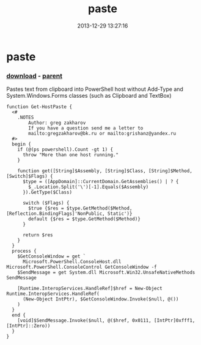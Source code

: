 ﻿---
pid:            4750
poster:         greg zakharov
title:          paste
date:           2013-12-29 13:27:16
format:         posh
parent:         4749
parent:         4749

---

# paste

### [download](4750.ps1) - [parent](4749.md)

Pastes text from clipboard into PowerShell host without Add-Type and System.Windows.Forms classes (such as Clipboard and TextBox)

```posh
function Get-HostPaste {
  <#
    .NOTES
        Author: greg zakharov
        If you have a question send me a letter to
        mailto:gregzakharov@bk.ru or mailto:grishanz@yandex.ru
  #>
  begin {
    if (@(ps powershell).Count -gt 1) {
      throw "More than one host running."
    }
    
    function get([String]$Assembly, [String]$Class, [String]$Method, [Switch]$Flags) {
      $type = ([AppDomain]::CurrentDomain.GetAssemblies() | ? {
        $_.Location.Split('\')[-1].Equals($Assembly)
      }).GetType($Class)
      
      switch ($Flags) {
        $true {$res = $type.GetMethod($Method, [Reflection.BindingFlags]'NonPublic, Static')}
        default {$res = $type.GetMethod($Method)}
      }
      
      return $res
    }
  }
  process {
    $GetConsoleWindow = get `
      Microsoft.PowerShell.ConsoleHost.dll Microsoft.PowerShell.ConsoleControl GetConsoleWindow -f
    $SendMessage = get System.dll Microsoft.Win32.UnsafeNativeMethods SendMessage
    
    [Runtime.InteropServices.HandleRef]$href = New-Object Runtime.InteropServices.HandleRef(
      (New-Object IntPtr), $GetConsoleWindow.Invoke($null, @())
    )
  }
  end {
    [void]$SendMessage.Invoke($null, @($href, 0x0111, [IntPtr]0xfff1, [IntPtr]::Zero))
  }
}
```
